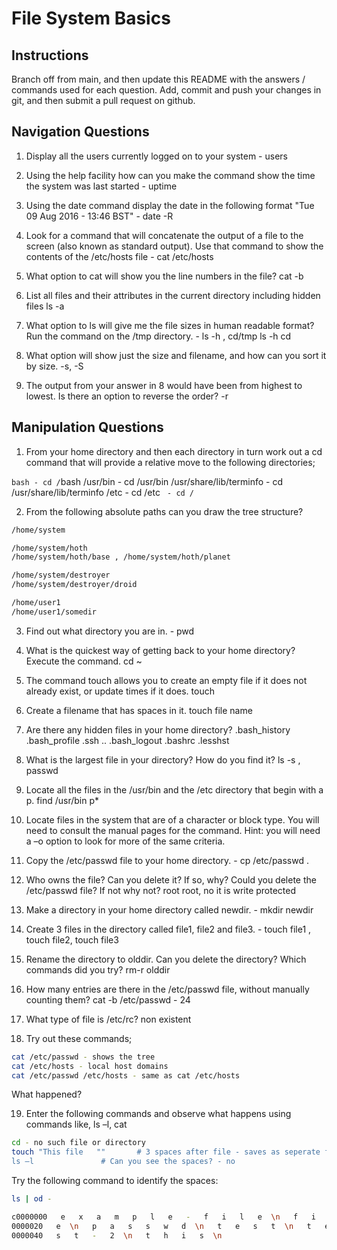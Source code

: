 # File System Basics

## Instructions

Branch off from main, and then update this README with the answers / commands used for each question.
Add, commit and push your changes in git, and then submit a pull request on github.

## Navigation Questions

1. Display all the users currently logged on to your system - users

2. Using the help facility how can you make the command show the time the system was last started - uptime

3. Using the date command display the date in the following format "Tue 09 Aug 2016 - 13:46 BST" - date -R

4. Look for a command that will concatenate the output of a file to the screen (also known as standard output). Use that command to show the contents of the /etc/hosts file - cat /etc/hosts

5. What option to cat will show you the line numbers in the file? cat -b

6. List all files and their attributes in the current directory including hidden files ls -a

7. What option to ls will give me the file sizes in human readable format? Run the command on the /tmp directory. - ls -h , cd/tmp ls -h
cd 
8. What option will show just the size and filename, and how can you sort it by size. -s, -S

9. The output from your answer in 8 would have been from highest to lowest. Is there an option to reverse the order? -r


## Manipulation Questions

1. From your home directory and then each directory in turn work out a cd command that will provide a relative move to the following directories;

```bash - cd /```bash
/usr/bin - cd /usr/bin
/usr/share/lib/terminfo - cd /usr/share/lib/terminfo 
/etc - cd /etc
``` - cd /```

2. From the following absolute paths can you draw the tree structure?

```bash
/home/system

/home/system/hoth
/home/system/hoth/base , /home/system/hoth/planet

/home/system/destroyer
/home/system/destroyer/droid

/home/user1
/home/user1/somedir
```

3. Find out what directory you are in. - pwd

4. What is the quickest way of getting back to your home directory? Execute the command. cd ~

5. The command touch allows you to create an empty file if it does not already exist, or update times if it does. touch 

6. Create a filename that has spaces in it. touch file name

7. Are there any hidden files in your home directory? .bash_history  .bash_profile    .ssh 
..  .bash_logout   .bashrc        .lesshst

8. What is the largest file in your directory? How do you find it? ls -s , passwd

9. Locate all the files in the /usr/bin and the /etc directory that begin with a p. find /usr/bin p*

10. Locate files in the system that are of a character or block type. You will need to consult the manual pages for the command. Hint: you will need a –o option to look for more of the same criteria.


11. Copy the /etc/passwd file to your home directory. - cp /etc/passwd .

12. Who owns the file? Can you delete it? If so, why? Could you delete the /etc/passwd file? If not why not? root root,  no it is write protected

13. Make a directory in your home directory called newdir. - mkdir newdir

14. Create 3 files in the directory called file1, file2 and file3. - touch file1 , touch file2, touch file3

15. Rename the directory to olddir. Can you delete the directory? Which commands did you try? rm-r olddir

16. How many entries are there in the /etc/passwd file, without manually counting them?  cat -b /etc/passwd - 24

17. What type of file is /etc/rc? non existent

18. Try out these commands;

```bash - syntax error
cat /etc/passwd - shows the tree
cat /etc/hosts - local host domains
cat /etc/passwd /etc/hosts - same as cat /etc/hosts
```

What happened?

19. Enter the following commands and observe what happens using commands like, ls –l, cat

```bash - error
cd - no such file or directory
touch "This file   ""		# 3 spaces after file - saves as seperate files
ls –l				# Can you see the spaces? - no
```

Try the following command to identify the spaces:
```bash
ls | od - 

c0000000   e   x   a   m   p   l   e   -   f   i   l   e  \n   f   i   l
0000020   e  \n   p   a   s   s   w   d  \n   t   e   s   t  \n   t   e
0000040   s   t   -   2  \n   t   h   i   s  \n

```

